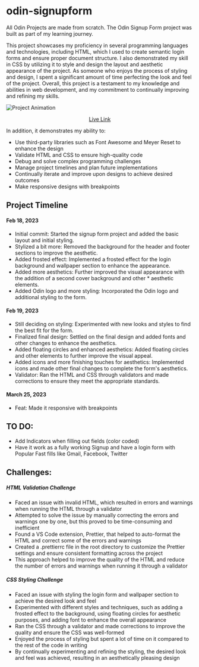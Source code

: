 # odin-signupform
All Odin Projects are made from scratch.
The Odin Signup Form project was built as part of my learning journey.

This project showcases my proficiency in several programming languages and technologies, including HTML, which I used to create semantic login forms and ensure proper document structure. I also demonstrated my skill in CSS by utilizing it to style and design the layout and aesthetic appearance of the project. As someone who enjoys the process of styling and design, I spent a significant amount of time perfecting the look and feel of the project. Overall, this project is a testament to my knowledge and abilities in web development, and my commitment to continually improving and refining my skills.

![Project Animation](assets/Animation.gif)
<p align="center">
  <a href="https://hyuncafe.github.io/odin-signupform/">Live Link</a>
</p>

In addition, it demonstrates my ability to:

* Use third-party libraries such as Font Awesome and Meyer Reset to enhance the design
* Validate HTML and CSS to ensure high-quality code
* Debug and solve complex programming challenges
* Manage project timelines and plan future implementations
* Continually iterate and improve upon designs to achieve desired outcomes
* Make responsive designs with breakpoints

## Project Timeline

#### Feb 18, 2023
* Initial commit: Started the signup form project and added the basic layout and initial styling.
* Stylized a bit more: Removed the background for the header and footer sections to improve the aesthetic.
* Added frosted effect: Implemented a frosted effect for the login background and wallpaper section to enhance the appearance.
* Added more aesthetics: Further improved the visual appearance with the addition of a second cover background and other * aesthetic elements.
* Added Odin logo and more styling: Incorporated the Odin logo and additional styling to the form.

#### Feb 19, 2023
* Still deciding on styling: Experimented with new looks and styles to find the best fit for the form.
* Finalized final design: Settled on the final design and added fonts and other changes to enhance the aesthetics.
* Added floating circles and enhanced aesthetics: Added floating circles and other elements to further improve the visual appeal.
* Added icons and more finishing touches for aesthetics: Implemented icons and made other final changes to complete the form's aesthetics.
* Validator: Ran the HTML and CSS through validators and made corrections to ensure they meet the appropriate standards.

#### March 25, 2023
* Feat: Made it responsive with breakpoints
## TO DO:
- Add Indicators when filling out fields (color coded)
- Have it work as a fully working Signup and have a login form with Popular Fast fills
like Gmail, Facebook, Twitter

## Challenges:
##### HTML Validation Challenge
* Faced an issue with invalid HTML, which resulted in errors and warnings when running the HTML through a validator
* Attempted to solve the issue by manually correcting the errors and warnings one by one, but this proved to be time-consuming and inefficient
* Found a VS Code extension, Prettier, that helped to auto-format the HTML and correct some of the errors and warnings
* Created a .prettierrc file in the root directory to customize the Prettier settings and ensure consistent formatting across the project
* This approach helped to improve the quality of the HTML and reduce the number of errors and warnings when running it through a validator

##### CSS Styling Challenge
* Faced an issue with styling the login form and wallpaper section to achieve the desired look and feel
* Experimented with different styles and techniques, such as adding a frosted effect to the background, using floating circles for aesthetic purposes, and adding font to enhance the overall appearance
* Ran the CSS through a validator and made corrections to improve the quality and ensure the CSS was well-formed
* Enjoyed the process of styling but spent a lot of time on it compared to the rest of the code in writing
* By continually experimenting and refining the styling, the desired look and feel was achieved, resulting in an aesthetically pleasing design
